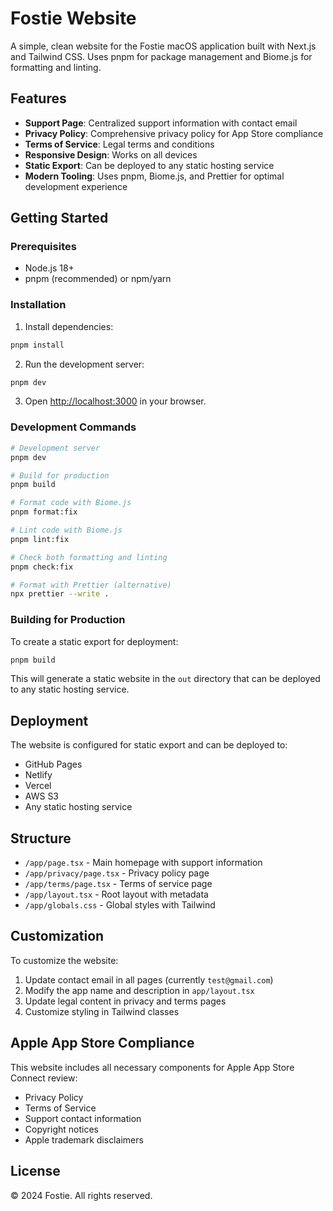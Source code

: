 # Fostie Website

A simple, clean website for the Fostie macOS application built with Next.js and Tailwind CSS. Uses pnpm for package management and Biome.js for formatting and linting.

## Features

- **Support Page**: Centralized support information with contact email
- **Privacy Policy**: Comprehensive privacy policy for App Store compliance
- **Terms of Service**: Legal terms and conditions
- **Responsive Design**: Works on all devices
- **Static Export**: Can be deployed to any static hosting service
- **Modern Tooling**: Uses pnpm, Biome.js, and Prettier for optimal development experience

## Getting Started

### Prerequisites

- Node.js 18+
- pnpm (recommended) or npm/yarn

### Installation

1. Install dependencies:

```bash
pnpm install
```

2. Run the development server:

```bash
pnpm dev
```

3. Open [http://localhost:3000](http://localhost:3000) in your browser.

### Development Commands

```bash
# Development server
pnpm dev

# Build for production
pnpm build

# Format code with Biome.js
pnpm format:fix

# Lint code with Biome.js
pnpm lint:fix

# Check both formatting and linting
pnpm check:fix

# Format with Prettier (alternative)
npx prettier --write .
```

### Building for Production

To create a static export for deployment:

```bash
pnpm build
```

This will generate a static website in the `out` directory that can be deployed to any static hosting service.

## Deployment

The website is configured for static export and can be deployed to:

- GitHub Pages
- Netlify
- Vercel
- AWS S3
- Any static hosting service

## Structure

- `/app/page.tsx` - Main homepage with support information
- `/app/privacy/page.tsx` - Privacy policy page
- `/app/terms/page.tsx` - Terms of service page
- `/app/layout.tsx` - Root layout with metadata
- `/app/globals.css` - Global styles with Tailwind

## Customization

To customize the website:

1. Update contact email in all pages (currently `test@gmail.com`)
2. Modify the app name and description in `app/layout.tsx`
3. Update legal content in privacy and terms pages
4. Customize styling in Tailwind classes

## Apple App Store Compliance

This website includes all necessary components for Apple App Store Connect review:

- Privacy Policy
- Terms of Service
- Support contact information
- Copyright notices
- Apple trademark disclaimers

## License

© 2024 Fostie. All rights reserved.
